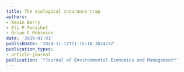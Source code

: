 ```yaml
---
title: The ecological insurance trap
authors:
- Kevin Berry
- Eli P Fenichel
- Brian E Robinson
date: '2019-01-01'
publishDate: '2024-11-17T21:15:18.302473Z'
publication_types:
- article-journal
publication: '*Journal of Environmental Economics and Management*'
---
```

